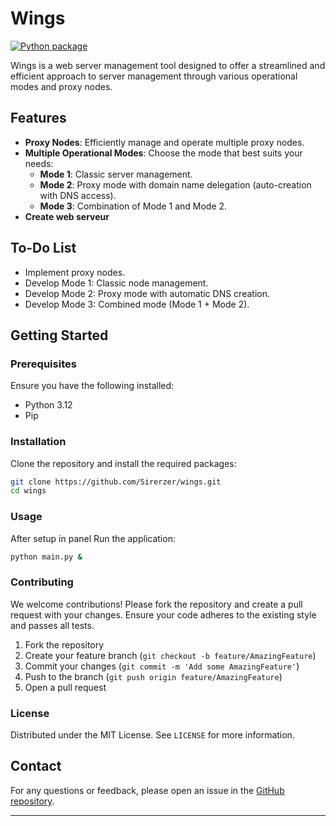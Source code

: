 
# Wings

[![Python package](https://github.com/Sirerzer/wings/actions/workflows/python-app.yml/badge.svg?branch=main)](https://github.com/Sirerzer/wings/actions/workflows/python-app.yml)

Wings is a web server management tool designed to offer a streamlined and efficient approach to server management through various operational modes and proxy nodes.

## Features

- **Proxy Nodes**: Efficiently manage and operate multiple proxy nodes.
- **Multiple Operational Modes**: Choose the mode that best suits your needs:
  - **Mode 1**: Classic server management.
  - **Mode 2**: Proxy mode with domain name delegation (auto-creation with DNS access).
  - **Mode 3**: Combination of Mode 1 and Mode 2.
- **Create web serveur**

## To-Do List

- Implement proxy nodes.
- Develop Mode 1: Classic node management.
- Develop Mode 2: Proxy mode with automatic DNS creation.
- Develop Mode 3: Combined mode (Mode 1 + Mode 2).

## Getting Started

### Prerequisites

Ensure you have the following installed:

- Python 3.12
- Pip

### Installation

Clone the repository and install the required packages:

```bash
git clone https://github.com/Sirerzer/wings.git
cd wings
```

### Usage

After setup in panel Run the application:

```bash
python main.py &
```


### Contributing

We welcome contributions! Please fork the repository and create a pull request with your changes. Ensure your code adheres to the existing style and passes all tests.

1. Fork the repository
2. Create your feature branch (`git checkout -b feature/AmazingFeature`)
3. Commit your changes (`git commit -m 'Add some AmazingFeature'`)
4. Push to the branch (`git push origin feature/AmazingFeature`)
5. Open a pull request

### License

Distributed under the MIT License. See `LICENSE` for more information.

## Contact

For any questions or feedback, please open an issue in the [GitHub repository](https://github.com/Sirerzer/wings/issues).

---

